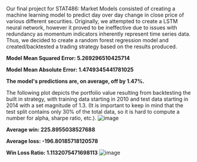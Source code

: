 Our final project for STAT486: Market Models consisted of creating a machine learning model to predict day over day change in close price of various different securities. Originally, we attempted to create a LSTM neural network, however it proved to be ineffective due to issues with redundancy as momentum indicators inherently represent time series data. Thus, we 
decided to create a random forest regression model and created/backtested a trading strategy based on the results produced. 

**Model Mean Squared Error: 5.269296510425714**

**Model Mean Absolute Error: 1.4749345441781025**

**The model's predictions are, on average, off by 1.47%.**

The following plot depicts the portfolio value resulting from backtesting the built in strategy, with training data starting in 2010 and test data starting in 2014 with a set magnitude of 1.3. (It is important to keep in mind that the test split contains only 30% of the total data, so it is hard to compute a number for alpha, sharpe ratio, etc.). 
![image](https://github.com/evanwohl/MomentumML/assets/156111794/d66c024f-a1e3-4991-a367-daf22ab5e6bf)

**Average win: 225.8955038527688**

**Average loss: -196.80185718120578**

**Win Loss Ratio:  1.1132075471698113**
![image](https://github.com/evanwohl/MomentumML/assets/156111794/eed62714-6d34-48f1-8e36-2bab0d957eab)

